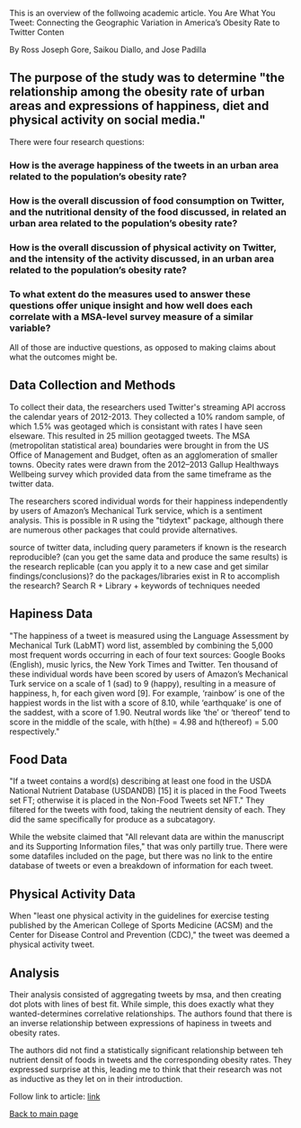 This is an overview of the follwoing academic article.
You Are What You Tweet: Connecting the Geographic Variation in America’s Obesity Rate to Twitter Conten

By Ross Joseph Gore, Saikou Diallo, and Jose Padilla

## The purpose of the study was to determine "the relationship among the obesity rate of urban areas and expressions of happiness, diet and physical activity on social media." 

There were four research questions:

### How is the average happiness of the tweets in an urban area related to the population’s obesity rate?

### How is the overall discussion of food consumption on Twitter, and the nutritional density of the food discussed, in related an urban area related to the population’s obesity rate?

### How is the overall discussion of physical activity on Twitter, and the intensity of the activity discussed, in an urban area related to the population’s obesity rate?

### To what extent do the measures used to answer these questions offer unique insight and how well does each correlate with a MSA-level survey measure of a similar variable?

All of those are inductive questions, as opposed to making claims about what the outcomes might be.

## Data Collection and Methods

To collect their data, the researchers used Twitter's streaming API accross the calendar years of 2012-2013. They collected a 10% random sample, of which 1.5% was geotaged which is consistant with rates I have seen elseware. This resulted in 25 million geotagged tweets. The MSA (metropolitan statistical area) boundaries were brought in from the US Office of Management and Budget, often as an agglomeration of smaller towns. Obecity rates were drawn from the 2012–2013 Gallup Healthways Wellbeing survey which provided data from the same timeframe as the twitter data.

The researchers scored individual words for their happiness independently by users of Amazon’s Mechanical Turk service, which is a sentiment analysis. This is possible in R using the "tidytext" package, although there are numerous other packages that could provide alternatives.

source of twitter data, including query parameters if known
is the research reproducible? (can you get the same data and produce the same results)
is the research replicable (can you apply it to a new case  and get similar findings/conclusions)?
do the packages/libraries  exist in R to accomplish the research? Search R + Library + keywords of techniques needed

## Hapiness Data

"The happiness of a tweet is measured using the Language Assessment by Mechanical Turk (LabMT) word list, assembled by combining the 5,000 most frequent words occurring in each of four text sources: Google Books (English), music lyrics, the New York Times and Twitter. Ten thousand of these individual words have been scored by users of Amazon’s Mechanical Turk service on a scale of 1 (sad) to 9 (happy), resulting in a measure of happiness, h, for each given word [9]. For example, ‘rainbow’ is one of the happiest words in the list with a score of 8.10, while ‘earthquake’ is one of the saddest, with a score of 1.90. Neutral words like ‘the’ or ‘thereof’ tend to score in the middle of the scale, with h(the) = 4.98 and h(thereof) = 5.00 respectively."

## Food Data

"If a tweet contains a word(s) describing at least one food in the USDA National Nutrient Database (USDANDB) [15] it is placed in the Food Tweets set FT; otherwise it is placed in the Non-Food Tweets set NFT." They filtered for the tweets with food, taking the neutrient density of each. They did the same specifically for produce as a subcatagory.

While the website claimed that "All relevant data are within the manuscript and its Supporting Information files," that was only partilly true. There were some datafiles included on the page, but there was no link to the entire database of tweets or even a breakdown of information for each tweet.

## Physical Activity Data

When "least one physical activity in the guidelines for exercise testing published by the American College of Sports Medicine (ACSM) and the Center for Disease Control and Prevention (CDC)," the tweet was deemed a physical activity tweet.

## Analysis

Their analysis consisted of aggregating tweets by msa, and then creating dot plots with lines of best fit. While simple, this does exactly what they wanted-determines correlative relationships. The authors found that there is an inverse relationship between expressions of hapiness in tweets and obesity rates.

The authors did not find a statistically significant relationship between teh nutrient densit of foods in tweets and the corresponding obesity rates. They expressed surprise at this, leading me to think that their research was not as inductive as they let on in their introduction.

Follow link to article: [link](https://doi.org/10.1371/journal.pone.0133505)

[Back to main page](index.md)
